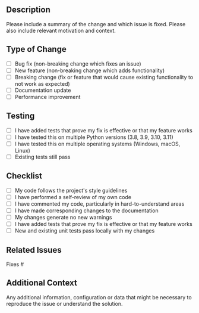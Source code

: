 ## Description

Please include a summary of the change and which issue is fixed. Please also include relevant motivation and context.

## Type of Change

- [ ] Bug fix (non-breaking change which fixes an issue)
- [ ] New feature (non-breaking change which adds functionality)
- [ ] Breaking change (fix or feature that would cause existing functionality to not work as expected)
- [ ] Documentation update
- [ ] Performance improvement

## Testing

- [ ] I have added tests that prove my fix is effective or that my feature works
- [ ] I have tested this on multiple Python versions (3.8, 3.9, 3.10, 3.11)
- [ ] I have tested this on multiple operating systems (Windows, macOS, Linux)
- [ ] Existing tests still pass

## Checklist

- [ ] My code follows the project's style guidelines
- [ ] I have performed a self-review of my own code
- [ ] I have commented my code, particularly in hard-to-understand areas
- [ ] I have made corresponding changes to the documentation
- [ ] My changes generate no new warnings
- [ ] I have added tests that prove my fix is effective or that my feature works
- [ ] New and existing unit tests pass locally with my changes

## Related Issues

Fixes #

## Additional Context

Any additional information, configuration or data that might be necessary to reproduce the issue or understand the solution.
